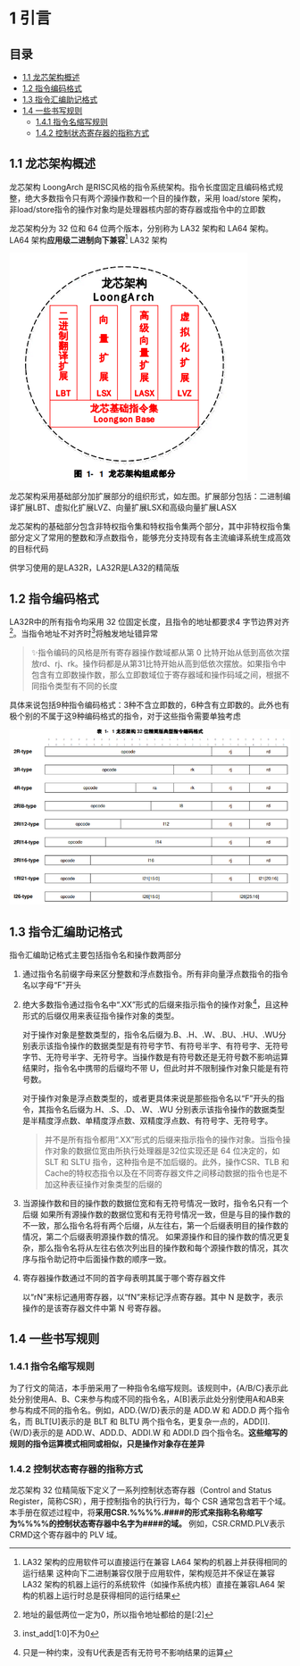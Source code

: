 # 1 引言

## 目录

- [1.1 龙芯架构概述](#11-龙芯架构概述)
- [1.2 指令编码格式](#12-指令编码格式)
- [1.3 指令汇编助记格式](#13-指令汇编助记格式)
- [1.4 一些书写规则](#14-一些书写规则)
  - [1.4.1 指令名缩写规则](#141-指令名缩写规则)
  - [1.4.2 控制状态寄存器的指称方式](#142-控制状态寄存器的指称方式)

## 1.1 龙芯架构概述

龙芯架构 LoongArch 是RISC风格的指令系统架构。指令长度固定且编码格式规整，绝大多数指令只有两个源操作数和一个目的操作数，采用 load/store 架构，非load/store指令的操作对象均是处理器核内部的寄存器或指令中的立即数

龙芯架构分为 32 位和 64 位两个版本，分别称为 LA32 架构和 LA64 架构。LA64 架构**应用级二进制向下兼容**[^注释1] LA32 架构

![](image/image_x1Vx8iVSAZ.png)

龙芯架构采用基础部分加扩展部分的组织形式，如左图。扩展部分包括：二进制编译扩展LBT、虚拟化扩展LVZ、向量扩展LSX和高级向量扩展LASX

龙芯架构的基础部分包含非特权指令集和特权指令集两个部分，其中非特权指令集部分定义了常用的整数和浮点数指令，能够充分支持现有各主流编译系统生成高效的目标代码

供学习使用的是LA32R，LA32R是LA32的精简版

## 1.2 指令编码格式

LA32R中的所有指令均采用 32 位固定长度，且指令的地址都要求4 字节边界对齐[^注释2]。当指令地址不对齐时[^注释3]将触发地址错异常

> ✨指令编码的风格是所有寄存器操作数域都从第 0 比特开始从低到高依次摆放rd、rj、rk。操作码都是从第31比特开始从高到低依次摆放。如果指令中包含有立即数操作数，那么立即数域位于寄存器域和操作码域之间，根据不同指令类型有不同的长度

具体来说包括9种指令编码格式：3种不含立即数的，6种含有立即数的。此外也有极个别的不属于这9种编码格式的指令，对于这些指令需要单独考虑

![](image/image_LzLNwZYGMd.png)

## 1.3 指令汇编助记格式

指令汇编助记格式主要包括指令名和操作数两部分

1. 通过指令名前缀字母来区分整数和浮点数指令。所有非向量浮点数指令的指令名以字母“F”开头
2. 绝大多数指令通过指令名中“.XX”形式的后缀来指示指令的操作对象[^注释4]，且这种形式的后缀仅用来表征指令操作对象的类型。

   对于操作对象是整数类型的，指令名后缀为.B、.H、.W、.BU、.HU、.WU分别表示该指令操作的数据类型是有符号字节、有符号半字、有符号字、无符号字节、无符号半字、无符号字。当操作数是有符号数还是无符号数不影响运算结果时，指令名中携带的后缀均不带 U，但此时并不限制操作对象只能是有符号数。

   对于操作对象是浮点数类型的，或者更具体来说是那些指令名以“F”开头的指令，其指令名后缀为.H、.S、.D、.W、.WU 分别表示该指令操作的数据类型是半精度浮点数、单精度浮点数、双精度浮点数、有符号字、无符号字。
   > 并不是所有指令都用“.XX”形式的后缀来指示指令的操作对象。当指令操作对象的数据位宽由所执行处理器是32位实现还是 64 位决定的，如 SLT 和 SLTU 指令，这种指令是不加后缀的。此外，操作CSR、TLB 和Cache的特权态指令以及在不同寄存器文件之间移动数据的指令也是不加这种表征操作对象类型的后缀的
3. 当源操作数和目的操作数的数据位宽和有无符号情况一致时，指令名只有一个后缀
   如果所有源操作数的数据位宽和有无符号情况一致，但是与目的操作数的不一致，那么指令名将有两个后缀，从左往右，第一个后缀表明目的操作数的情况，第二个后缀表明源操作数的情况。
   如果源操作和目的操作数的情况更复杂，那么指令名将从左往右依次列出目的操作数和每个源操作数的情况，其次序与指令助记符中后面操作数的顺序一致。
4. 寄存器操作数通过不同的首字母表明其属于哪个寄存器文件

   以“rN”来标记通用寄存器，以“fN”来标记浮点寄存器。其中 N 是数字，表示操作的是该寄存器文件中第 N 号寄存器。

## 1.4 一些书写规则

### 1.4.1 指令名缩写规则

为了行文的简洁，本手册采用了一种指令名缩写规则。该规则中，{A/B/C}表示此处分别使用A、B、C来参与构成不同的指令名，A\[B]表示此处分别使用A和AB来参与构成不同的指令名。例如，ADD.{W/D}表示的是 ADD.W 和 ADD.D 两个指令名，而 BLT\[U]表示的是 BLT 和 BLTU 两个指令名，更复杂一点的，ADD\[I].{W/D}表示的是 ADD.W、ADD.D、ADDI.W 和 ADDI.D 四个指令名。**这些缩写的规则的指令运算模式相同或相似，只是操作对象存在差异**

### 1.4.2 控制状态寄存器的指称方式

龙芯架构 32 位精简版下定义了一系列控制状态寄存器（Control and Status Register，简称CSR），用于控制指令的执行行为，每个 CSR 通常包含若干个域。本手册在叙述过程中，将**采用CSR.%%%%.####的形式来指称名称缩写为%%%%的控制状态寄存器中名字为####的域。** 例如，CSR.CRMD.PLV表示CRMD这个寄存器中的 PLV 域。

[^注释1]: LA32 架构的应用软件可以直接运行在兼容 LA64 架构的机器上并获得相同的运行结果
    这种向下二进制兼容仅限于应用软件，架构规范并不保证在兼容 LA32 架构的机器上运行的系统软件（如操作系统内核）直接在兼容LA64 架构的机器上运行时总是获得相同的运行结果

[^注释2]: 地址的最低两位一定为0，所以指令地址都给的是\[:2]

[^注释3]: inst\_add\[1:0]不为0

[^注释4]: 只是一种约束，没有U代表是否有无符号不影响结果的运算
